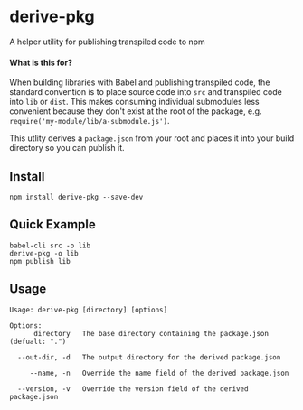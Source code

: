 # derive-pkg

A helper utility for publishing transpiled code to npm

#### What is this for?

When building libraries with Babel and publishing transpiled code, the standard convention is to place source code into `src` and transpiled code into `lib` or `dist`. This makes consuming individual submodules less convenient because they don't exist at the root of the package, e.g. `require('my-module/lib/a-submodule.js')`.

This utlity derives a `package.json` from your root and places it into your build directory so you can publish it.

## Install

```
npm install derive-pkg --save-dev
```

## Quick Example

```
babel-cli src -o lib
derive-pkg -o lib
npm publish lib
```

## Usage

```
Usage: derive-pkg [directory] [options]

Options:
      directory   The base directory containing the package.json (defualt: ".")

  --out-dir, -d   The output directory for the derived package.json

     --name, -n   Override the name field of the derived package.json

  --version, -v   Override the version field of the derived package.json
```
